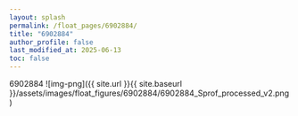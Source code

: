 ```yaml
---
layout: splash
permalink: /float_pages/6902884/
title: "6902884"
author_profile: false
last_modified_at: 2025-06-13
toc: false
---
```

 
6902884
![img-png]({{ site.url }}{{ site.baseurl }}/assets/images/float_figures/6902884/6902884_Sprof_processed_v2.png)